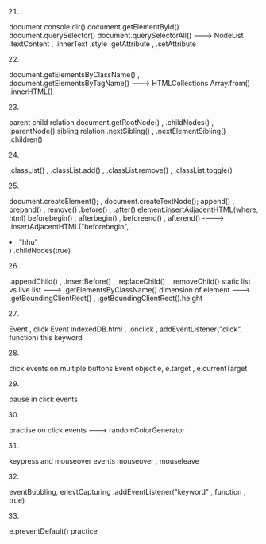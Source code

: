 21)
document
console.dir()
document.getElementById()
document.querySelector()
document.querySelectorAll() ---> NodeList
.textContent , .innerText
.style
.getAttribute , .setAttribute

22)
document.getElementsByClassName() , document.getElementsByTagName() ---> HTMLCollections
Array.from()
.innerHTML()

23)
parent child relation
document.getRootNode() , .childNodes() , .parentNode()
sibling relation
.nextSibling() , .nextElementSibling()
.children()

24)
.classList() , .classList.add() , .classList.remove() , .classList.toggle()

25)
document.createElement(); , document.createTextNode();
append() , prepand() , remove()
.before() , .after()
element.insertAdjacentHTML(where, html)
beforebegin() , afterbegin() , beforeend() , afterend() ----> .insertAdjacentHTML("beforebegin", <li>"hhu"</li>)
.childNodes(true)

26)
.appendChild() , .insertBefore() , .replaceChild() , .removeChild()
static list vs live list ---> .getElementsByClassName()
dimension of element ---> .getBoundingClientRect() , .getBoundingClientRect().height

27)
Event , click Event
indexedDB.html , .onclick , addEventListener("click", function)
this keyword

28)
click events on multiple buttons
Event object
e, e.target , e.currentTarget

29)
pause in click events

30)
practise on click events ---> randomColorGenerator

31)
keypress and mouseover events
mouseover , mouseleave

32)
eventBubbling, enevtCapturing
.addEventListener("keyword" , function , true)

33)
e.preventDefault()
practice